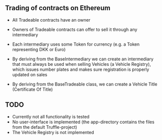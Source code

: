 Trading of contracts on Ethereum
--------------------------------

 - All Tradeable contracts have an owner
 
 - Owners of Tradeable contracts can offer to sell it through any
   intermediary
 
 - Each intermediary uses some Token for currency (e.g. a Token
   representing DKK or Euro)

 - By deriving from the BaseIntermediary we can create an intermediary
   that must always be used when selling Vehicles (a Vehicle
   Registry), which issues number plates and makes sure registration
   is properly updated on sales

 - By deriving from the BaseTradeable class, we can create a Vehicle
   Title (Certificate Of Title)


TODO
----
 - Currently not all functionality is tested
 - No user-interface is implemented (the app-directory contains the files from the default Truffle-project)
 - The Vehicle Registry is not implemented